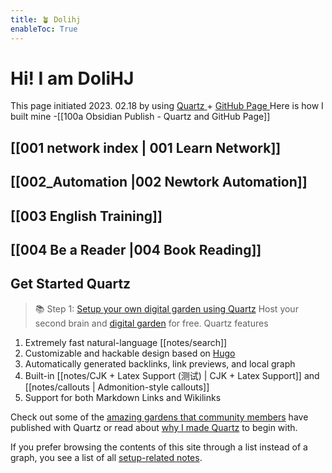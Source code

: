 ```yaml
---
title: 🪴 Dolihj 
enableToc: True
---
```


# Hi! I am DoliHJ

This page initiated 2023. 02.18 by using [Quartz ](https://github.com/jackyzha0/quartz)+ [GitHub Page ](https://pages.github.com/)
Here is how I built mine -[[100a Obsidian Publish - Quartz and GitHub Page]]

## [[001 network index | 001 Learn Network]]

## [[002_Automation |002 Newtork Automation]]

## [[003 English Training]]

## [[004 Be a Reader |004 Book Reading]]



## Get Started Quartz 

> 📚 Step 1: [Setup your own digital garden using Quartz](notes/setup.md)
Host your second brain and [digital garden](https://jzhao.xyz/posts/networked-thought) for free. Quartz features

1. Extremely fast natural-language [[notes/search]]
2. Customizable and hackable design based on [Hugo](https://gohugo.io/)
3. Automatically generated backlinks, link previews, and local graph
4. Built-in [[notes/CJK + Latex Support (测试) | CJK + Latex Support]] and [[notes/callouts | Admonition-style callouts]]
5. Support for both Markdown Links and Wikilinks

Check out some of the [amazing gardens that community members](notes/showcase.md) have published with Quartz or read about [why I made Quartz](notes/philosophy.md) to begin with.

If you prefer browsing the contents of this site through a list instead of a graph, you see a list of all [setup-related notes](/tags/setup).



